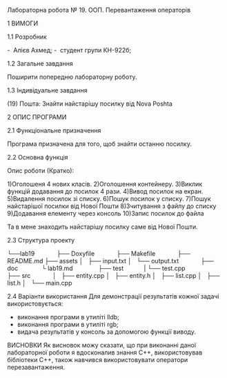 Лабораторна робота № 19.
ООП. Перевантаження операторів

1 ВИМОГИ

1.1 Розробник

-  Алієв Ахмед;
-  студент групи КН-922б;

1.2 Загальне завдання

Поширити попередню лабораторну роботу.

1.3 Індивідуальне завдання

(19) Пошта:
Знайти найстарішу посилку від Nova Poshta

2 ОПИС ПРОГРАМИ

2.1 Функціональне призначення

Програма призначена для того, щоб знайти останню посилку.

2.2 Основна функція

Опис роботи (Кратко):

1)Оголошеня 4 нових класів.
2)Оголошення контейнеру.
3)Виклик функцій додавання до посилок 4 рази.
4)Вивод посилок на екран.
5)Видалення посилок зі списку.
6)Пошук посилок у списку.
7)Пошук найстарішої посилки від Нової Пошти
8)Зчитування з файлу до списку
9)Додавання елементу через консоль
10)Запис посилок до файла

Та в мене знаходить найстарішу посилку саме від Нової Пошти.

2.3 Структура проекту

└──lab19
            ├── Doxyfile
            ├── Makefile
            ├── README.md
├── assets
│   ├── input.txt
│   └── output.txt
            ├── doc 
            └ lab19.md  
            ├── test
           | └── test.cpp   
            ├── src
            │   ├── entity.cpp
│   ├── entity.h
│   ├── list.cpp
│   ├── list.h
│   └── main.cpp

2.4 Варіанти використання
Для демонстрації результатів кожної задачі використовується:

- виконання програми в утиліті lldb;
- виконання програми в утиліті rgb;
- видача результатів у консоль за допомогою функції виводу.



ВИСНОВКИ
Як висновок можу сказати, що при виконанні даної лабораторної роботи я вдосконалив знання С++, використовував бібліотеки С++, також навчився використовувати оператори перезавантаження.
